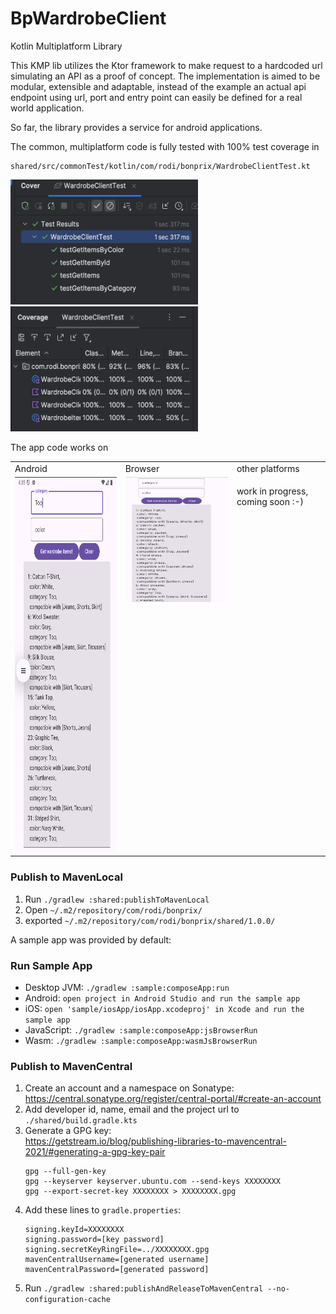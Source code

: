 # BpWardrobeClient

Kotlin Multiplatform Library

This KMP lib utilizes the Ktor framework to make request to a hardcoded url simulating an API as a proof of concept.
The implementation is aimed to be modular, extensible and adaptable, instead of the example an actual api endpoint using url, port and entry point can easily be defined for a real world application.

So far, the library provides a service for android applications.

The common, multiplatform code is fully tested with 100% test coverage in
```
shared/src/commonTest/kotlin/com/rodi/bonprix/WardrobeClientTest.kt
```
<img src="tests.png" width="300" height="200">

<img src="testCoverage.png" width="300" height="200">


The app code works on

<table>
<tbody>
<tr>
<td>Android</td>
<td>Browser</td>
<td>other platforms</td>
</tr>
<tr>
<td valign="top">

<img src="app_Android.png" width="300" height="600">

</td>
<td valign="top">

<img src="app_wasmJsMain.png" width="300" height="200">

</td>
<td valign="top">

work in progress, coming soon :-)

</td>
</tr>
</tbody>
</table>


### Publish to MavenLocal

1) Run `./gradlew :shared:publishToMavenLocal`
2) Open `~/.m2/repository/com/rodi/bonprix/`
3) exported `~/.m2/repository/com/rodi/bonprix/shared/1.0.0/`

A sample app was provided by default:

### Run Sample App

- Desktop JVM: `./gradlew :sample:composeApp:run`
- Android: `open project in Android Studio and run the sample app`
- iOS: `open 'sample/iosApp/iosApp.xcodeproj' in Xcode and run the sample app`
- JavaScript: `./gradlew :sample:composeApp:jsBrowserRun`
- Wasm: `./gradlew :sample:composeApp:wasmJsBrowserRun`

### Publish to MavenCentral

1) Create an account and a namespace on Sonatype:  
   https://central.sonatype.org/register/central-portal/#create-an-account
2) Add developer id, name, email and the project url to  
   `./shared/build.gradle.kts`
3) Generate a GPG key:  
   https://getstream.io/blog/publishing-libraries-to-mavencentral-2021/#generating-a-gpg-key-pair
   ```
   gpg --full-gen-key
   gpg --keyserver keyserver.ubuntu.com --send-keys XXXXXXXX
   gpg --export-secret-key XXXXXXXX > XXXXXXXX.gpg
   ```
4) Add these lines to `gradle.properties`:
   ```
   signing.keyId=XXXXXXXX
   signing.password=[key password]
   signing.secretKeyRingFile=../XXXXXXXX.gpg
   mavenCentralUsername=[generated username]
   mavenCentralPassword=[generated password]
   ```
5) Run `./gradlew :shared:publishAndReleaseToMavenCentral --no-configuration-cache`
